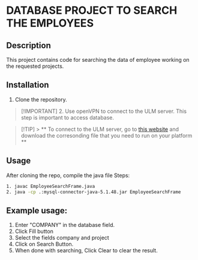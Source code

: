 # DATABASE PROJECT TO SEARCH THE EMPLOYEES

## Description

This project contains code for searching the data of employee working on the requested projects.

## Installation

1. Clone the repository.

> [!IMPORTANT] 2. Use openVPN to connect to the ULM server. This step is important to access database.

> [!TIP] > ** To connect to the ULM server, go to [this website](https://openvpn.ulm.edu) and download the corresonding file that you need to run on your platform **

## Usage

After cloning the repo, compile the java file
Steps:

```bash
1. javac EmployeeSearchFrame.java
2. java -cp .:mysql-connector-java-5.1.48.jar EmployeeSearchFrame
```

## Example usage:

1. Enter "COMPANY" in the database field.
2. Click Fill button
3. Select the fields company and project
4. Click on Search Button.
5. When done with searching, Click Clear to clear the result.

###
